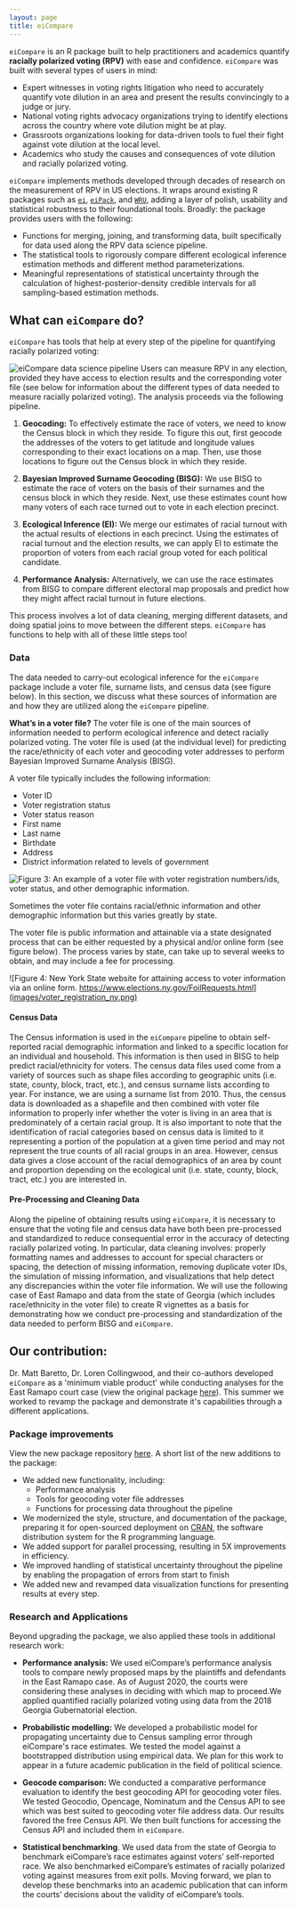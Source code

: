 ```yaml
---
layout: page
title: eiCompare
---
```


`eiCompare` is an R package built to help practitioners and academics quantify **racially polarized voting (RPV)** with ease and confidence. `eiCompare` was built with several types of users in mind:

-   Expert witnesses in voting rights litigation who need to accurately quantify vote dilution in an area and present the results convincingly to a judge or jury.
-   National voting rights advocacy organizations trying to identify elections across the country where vote dilution might be at play.
-   Grassroots organizations looking for data-driven tools to fuel their fight against vote dilution at the local level.
-   Academics who study the causes and consequences of vote dilution and racially polarized voting.

`eiCompare` implements methods developed through decades of research on the measurement of RPV in US elections. It wraps around existing R packages such as [`ei`]([https://gking.harvard.edu/eiR](https://gking.harvard.edu/eiR)), [`eiPack`](https://www.rdocumentation.org/packages/eiPack/versions/0.1-7), and [`WRU`](https://github.com/kosukeimai/wru), adding a layer of polish, usability and statistical robustness to their foundational tools. Broadly: the package provides users with the following:

- Functions for merging, joining, and transforming data, built specifically for data used along the RPV data science pipeline.
- The statistical tools to rigorously compare different ecological inference estimation methods and different method parameterizations.
- Meaningful representations of statistical uncertainty through the calculation of highest-posterior-density credible intervals for all sampling-based estimation methods.

## What can `eiCompare` do?

`eiCompare` has tools that help at every step of the pipeline for quantifying racially polarized voting:

![eiCompare data science pipeline](images/eiCompare_diagram.png)
Users can measure RPV in any election, provided they have access to election results and the corresponding voter file (see below for information about the different types of data needed to measure racially polarized voting). The analysis proceeds via the following pipeline.

1. **Geocoding:** To effectively estimate the race of voters, we need to know the Census block in which they reside. To figure this out, first geocode the addresses of the voters to get latitude and longitude values corresponding to their exact locations on a map. Then, use those locations to figure out the Census block in which they reside.

2. **Bayesian Improved Surname Geocoding (BISG):** We use BISG to estimate the race of voters on the basis of their surnames and the census block in which they reside. Next, use these estimates count how many voters of each race turned out to vote in each election precinct.

3. **Ecological Inference (EI):** We merge our estimates of racial turnout with the actual results of elections in each precinct. Using the estimates of racial turnout and the election results, we can apply EI to estimate the proportion of voters from each racial group voted for each political candidate.

4. **Performance Analysis:** Alternatively, we can use the race estimates from BISG to compare different electoral map proposals and predict how they might affect racial turnout in future elections. 

This process involves a lot of data cleaning, merging different datasets, and doing spatial joins to move between the different steps. `eiCompare` has functions to help with all of these little steps too!


### Data


The data needed to carry-out ecological inference for the `eiCompare` package include a voter file, surname lists, and census data (see figure below). In this section, we discuss what these sources of information are and how they are utilized along the `eiCompare` pipeline.

**What’s in a voter file?**
The voter file is one of the main sources of information needed to perform ecological inference and detect racially polarized voting. The voter file is used (at the individual level) for predicting the race/ethnicity of each voter and geocoding voter addresses to perform Bayesian Improved Surname Analysis (BISG). 

A voter file typically includes the following information:

  * Voter ID
  * Voter registration status
  * Voter status reason
  * First name
  * Last name
  * Birthdate
  * Address
  * District information related to levels of government

![Figure 3: An example of a voter file with voter registration numbers/ids, voter status, and other demographic information.](images/voter_file_toy_example.png)


Sometimes the voter file contains racial/ethnic information and other demographic information but this varies greatly by state.

The voter file is public information and attainable via a state designated process that can be either requested by a physical and/or online form (see figure below). The process varies by state, can take up to several weeks to obtain, and may include a fee for processing.

![Figure 4: New York State website for attaining access to voter information via an online form. https://www.elections.ny.gov/FoilRequests.html](images/voter_registration_ny.png)

#### Census Data
The Census information is used in the `eiCompare` pipeline to obtain self-reported racial demographic information and linked to a specific location for an individual and household. This information is then used in BISG to help predict racial/ethnicity for voters. The census data files used come from a variety of sources such as shape files according to geographic units (i.e. state, county, block, tract, etc.), and census surname lists according to year. For instance, we are using a surname list from 2010.  Thus, the census data is downloaded as  a shapefile and then combined with voter file information to properly infer whether the voter is living in an area that is predominately of a certain racial group. It is also important to note that the identification of racial categories based on census data is limited to  it representing a portion of the population at a given time period and may not represent the true counts of all racial groups in an area. However, census data gives a close account of the racial demographics of an area by count and proportion depending on the ecological unit (i.e. state, county, block, tract, etc.) you are interested in. 

#### Pre-Processing and Cleaning Data

Along the pipeline of obtaining results using `eiCompare`, it is necessary to ensure that the voting file and census data have both been pre-processed and standardized to reduce consequential error in the accuracy of detecting racially polarized voting. In particular, data cleaning involves: properly formatting names and addresses to account for special characters or spacing, the detection of missing information, removing duplicate voter IDs, the simulation of missing information, and visualizations that help detect any discrepancies within the voter file information. We will use the following case of East Ramapo and data from the state of Georgia (which includes race/ethnicity in the voter file) to create R vignettes as a basis for demonstrating how we conduct pre-processing and standardization of the data needed to perform BISG and `eiCompare`. 

## Our contribution:

  Dr. Matt Baretto, Dr. Loren Collingwood, and their co-authors developed `eiCompare` as a  'minimum viable product' while conducting analyses for the East Ramapo court case (view the original package [here](https://github.com/lorenc5/eiCompare)). This summer we worked to revamp the package and demonstrate it's capabilities through a different applications.

### Package improvements

View the new package repository [here](https://github.com/RPVote/eiCompare). A short list of the new additions to the package:

- We added new functionality, including:
	- Performance analysis
	- Tools for geocoding voter file addresses
	- Functions for processing data throughout the pipeline
- We modernized the style, structure, and documentation of the package, preparing it for open-sourced deployment on [CRAN](https://cran.r-project.org/), the software distribution system for the R programming language.
- We added support for parallel processing, resulting in 5X improvements in efficiency.
- We improved handling of statistical uncertainty throughout the pipeline by enabling the propagation of errors from start to finish
- We added new and revamped data visualization functions for presenting results at every step.

### Research and Applications

Beyond upgrading the package, we also applied these tools in additional research work:

- **Performance analysis:** We used eiCompare’s performance analysis tools to compare newly proposed maps by the plaintiffs and defendants in the East Ramapo case. As of August 2020, the courts were considering these analyses in deciding with which map to proceed.We applied quantified racially polarized voting using data from the 2018 Georgia Gubernatorial election. 

- **Probabilistic modelling:** We developed a probabilistic model for propagating uncertainty due to Census sampling error through eiCompare's race estimates. We tested the model against a bootstrapped distribution using empirical data. We plan for this work to appear in a future academic publication in the field of political science. 

- **Geocode comparison:** We conducted a comparative performance evaluation to identify the best geocoding API for geocoding voter files. We tested Geocodio, Opencage, Nominatum and the Census API to see which was best suited to geocoding voter file address data. Our results favored the free Census API. We then built functions for accessing the Census API and included them in `eiCompare`.

- **Statistical benchmarking**. We used data from the state of Georgia to benchmark eiCompare’s race estimates against voters’ self-reported race. We also benchmarked eiCompare’s  estimates of racially polarized voting against measures from exit polls. Moving forward, we plan to develop these benchmarks into an academic publication that can inform the courts’ decisions about the validity of eiCompare’s tools.
